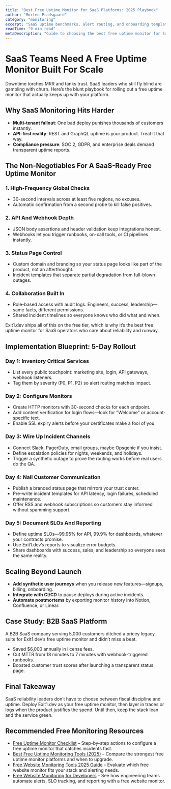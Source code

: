 ```yaml
---
title: "Best Free Uptime Monitor for SaaS Platforms: 2025 Playbook"
author: "Morten Pradsgaard"
category: "monitoring"
excerpt: "SaaS uptime benchmarks, alert routing, and onboarding templates to deploy a free uptime monitor without slowing releases."
readTime: "9 min read"
metaDescription: "Guide to choosing the best free uptime monitor for SaaS: SLOs, incident automation, onboarding templates, and scaling tips."
---
```


# SaaS Teams Need A Free Uptime Monitor Built For Scale

Downtime torches MRR and tanks trust. SaaS leaders who still fly blind are gambling with churn. Here’s the blunt playbook for rolling out a free uptime monitor that actually keeps up with your platform.

## Why SaaS Monitoring Hits Harder

- **Multi-tenant fallout**: One bad deploy punishes thousands of customers instantly.
- **API-first reality**: REST and GraphQL uptime is your product. Treat it that way.
- **Compliance pressure**: SOC 2, GDPR, and enterprise deals demand transparent uptime reports.

## The Non-Negotiables For A SaaS-Ready Free Uptime Monitor

### 1. High-Frequency Global Checks
- 30-second intervals across at least five regions, no excuses.
- Automatic confirmation from a second probe to kill false positives.

### 2. API And Webhook Depth
- JSON body assertions and header validation keep integrations honest.
- Webhooks let you trigger runbooks, on-call tools, or CI pipelines instantly.

### 3. Status Page Control
- Custom domain and branding so your status page looks like part of the product, not an afterthought.
- Incident templates that separate partial degradation from full-blown outages.

### 4. Collaboration Built In
- Role-based access with audit logs. Engineers, success, leadership—same facts, different permissions.
- Shared incident timelines so everyone knows who did what and when.

Exit1.dev ships all of this on the free tier, which is why it’s the best free uptime monitor for SaaS operators who care about reliability and runway.

## Implementation Blueprint: 5-Day Rollout

### Day 1: Inventory Critical Services
- List every public touchpoint: marketing site, login, API gateways, webhook listeners.
- Tag them by severity (P0, P1, P2) so alert routing matches impact.

### Day 2: Configure Monitors
- Create HTTP monitors with 30-second checks for each endpoint.
- Add content verification for login flows—look for "Welcome" or account-specific text.
- Enable SSL expiry alerts before your certificates make a fool of you.

### Day 3: Wire Up Incident Channels
- Connect Slack, PagerDuty, email groups, maybe Opsgenie if you insist.
- Define escalation policies for nights, weekends, and holidays.
- Trigger a synthetic outage to prove the routing works before real users do the QA.

### Day 4: Nail Customer Communication
- Publish a branded status page that mirrors your trust center.
- Pre-write incident templates for API latency, login failures, scheduled maintenance.
- Offer RSS and webhook subscriptions so customers stay informed without spamming support.

### Day 5: Document SLOs And Reporting
- Define uptime SLOs—99.95% for API, 99.9% for dashboards, whatever your contracts promise.
- Use Exit1.dev’s reports to visualize error budgets.
- Share dashboards with success, sales, and leadership so everyone sees the same reality.

## Scaling Beyond Launch

- **Add synthetic user journeys** when you release new features—signups, billing, onboarding.
- **Integrate with CI/CD** to pause deploys during active incidents.
- **Automate postmortems** by exporting monitor history into Notion, Confluence, or Linear.

## Case Study: B2B SaaS Platform

A B2B SaaS company serving 5,000 customers ditched a pricey legacy suite for Exit1.dev’s free uptime monitor and didn’t miss a beat.

- Saved $6,000 annually in license fees.
- Cut MTTR from 18 minutes to 7 minutes with webhook-triggered runbooks.
- Boosted customer trust scores after launching a transparent status page.

## Final Takeaway

SaaS reliability leaders don’t have to choose between fiscal discipline and uptime. Deploy Exit1.dev as your free uptime monitor, then layer in traces or logs when the product justifies the spend. Until then, keep the stack lean and the service green.


## Recommended Free Monitoring Resources

- [Free Uptime Monitor Checklist](/blog/free-uptime-monitor-checklist) – Step-by-step actions to configure a free uptime monitor that catches incidents fast.
- [Best Free Uptime Monitoring Tools (2025)](/blog/best-free-uptime-monitoring-tools) – Compare the strongest free uptime monitor platforms and when to upgrade.
- [Free Website Monitoring Tools 2025 Guide](/blog/free-website-monitoring-tools-2025) – Evaluate which free website monitor fits your stack and alerting needs.
- [Free Website Monitoring for Developers](/blog/free-website-monitoring-for-developers) – See how engineering teams automate alerts, SLO tracking, and reporting with a free website monitor.

